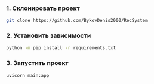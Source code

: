 ### 1. Склонировать проект

```bash
git clone https://github.com/BykovDenis2000/RecSystem
```
### 2. Установить зависимости

```bash
python -m pip install -r requirements.txt
```
### 3. Запустить проект
```bash
uvicorn main:app
```
